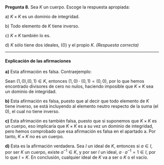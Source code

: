 **Pregunta 8.** Sea $K$ un cuerpo. Escoge la respuesta apropiada:

a) $K\times K$ es un dominio de integridad.

b) Todo elemento de $K​$ tiene inverso.

c) $K\times K$ también lo es.

d) $K$ sólo tiene dos ideales, $\{0\}$ y el propio $K$. *(Respuesta correcta)*

------

#### Explicación  de las afirmaciones

**a)** Esta afirmación es falsa. Contraejemplo:

Sean $(1,0)$,$(0,1)\in K$, entonces $(1,0)·(0,1)=(0,0)$, por lo que hemos encontrado divisores de cero no nulos, haciendo imposible que $K\times K$  sea un dominio de integridad.

**b)** Esta afirmación es falsa, puesto que al decir que todo elemento de $K$ tiene inverso, se está incluyendo al elemento neutro respecto de la suma (el 0), el cual no tiene inverso.

**c)** Esta afrimación es también falsa, puesto que si suponemos que $K\times K$  es un cuerpo, eso implicaría que $K\times K$ es a su vez un dominio de integridad, pero hemos comprobado que esa afirmación es falsa en el apartado a. Por tanto,  $K\times K$ no es un cuerpo.

**d)** Esta es la afirmación verdadera. Sea $I$ un ideal de $K$, entonces si $a\in I$, por ser $K$ un cuerpo, existe $a^{-1}\in K$, y por ser $I$ un ideal, $a·a^{-1}=1\in I$, por lo que $I=K$. En conclusión, cualquier ideal de $K$ va a ser o $K$ o el vacío.